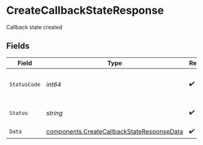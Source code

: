 # CreateCallbackStateResponse

Callback state created


## Fields

| Field                                                                                                    | Type                                                                                                     | Required                                                                                                 | Description                                                                                              | Example                                                                                                  |
| -------------------------------------------------------------------------------------------------------- | -------------------------------------------------------------------------------------------------------- | -------------------------------------------------------------------------------------------------------- | -------------------------------------------------------------------------------------------------------- | -------------------------------------------------------------------------------------------------------- |
| `StatusCode`                                                                                             | *int64*                                                                                                  | :heavy_check_mark:                                                                                       | HTTP Response Status Code                                                                                | 200                                                                                                      |
| `Status`                                                                                                 | *string*                                                                                                 | :heavy_check_mark:                                                                                       | HTTP Response Status                                                                                     | OK                                                                                                       |
| `Data`                                                                                                   | [components.CreateCallbackStateResponseData](../../models/components/createcallbackstateresponsedata.md) | :heavy_check_mark:                                                                                       | N/A                                                                                                      |                                                                                                          |